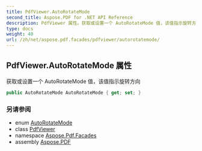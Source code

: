 ```yaml
---
title: PdfViewer.AutoRotateMode
second_title: Aspose.PDF for .NET API Reference
description: PdfViewer 属性。获取或设置一个 AutoRotateMode 值，该值指示旋转方向
type: docs
weight: 40
url: /zh/net/aspose.pdf.facades/pdfviewer/autorotatemode/
---
```

## PdfViewer.AutoRotateMode 属性

获取或设置一个 AutoRotateMode 值，该值指示旋转方向

```csharp
public AutoRotateMode AutoRotateMode { get; set; }
```

### 另请参阅

* enum [AutoRotateMode](../../autorotatemode/)
* class [PdfViewer](../)
* namespace [Aspose.Pdf.Facades](../../../aspose.pdf.facades/)
* assembly [Aspose.PDF](../../../)
